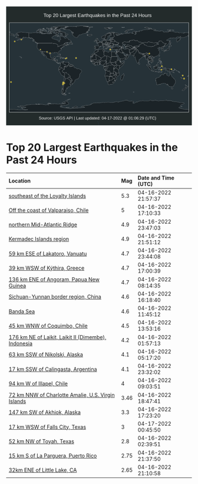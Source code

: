 ![Map](./map.png)

# Top 20 Largest Earthquakes in the Past 24 Hours

| Location | Mag | Date and Time (UTC) |
|:---|:---|:---|
| [southeast of the Loyalty Islands](https://earthquake.usgs.gov/earthquakes/eventpage/us7000h2rc) | 5.3 | 04-16-2022 21:57:37 |
| [Off the coast of Valparaiso, Chile](https://earthquake.usgs.gov/earthquakes/eventpage/us7000h2q1) | 5 | 04-16-2022 17:10:33 |
| [northern Mid-Atlantic Ridge](https://earthquake.usgs.gov/earthquakes/eventpage/us7000h2ry) | 4.9 | 04-16-2022 23:47:03 |
| [Kermadec Islands region](https://earthquake.usgs.gov/earthquakes/eventpage/us7000h2ra) | 4.9 | 04-16-2022 21:51:12 |
| [59 km ESE of Lakatoro, Vanuatu](https://earthquake.usgs.gov/earthquakes/eventpage/us7000h2rv) | 4.7 | 04-16-2022 23:44:08 |
| [39 km WSW of Kýthira, Greece](https://earthquake.usgs.gov/earthquakes/eventpage/us7000h2q0) | 4.7 | 04-16-2022 17:00:39 |
| [136 km ENE of Angoram, Papua New Guinea](https://earthquake.usgs.gov/earthquakes/eventpage/us7000h2ne) | 4.7 | 04-16-2022 08:14:35 |
| [Sichuan-Yunnan border region, China](https://earthquake.usgs.gov/earthquakes/eventpage/us7000h2pw) | 4.6 | 04-16-2022 16:18:40 |
| [Banda Sea](https://earthquake.usgs.gov/earthquakes/eventpage/us7000h2nw) | 4.6 | 04-16-2022 11:45:12 |
| [45 km WNW of Coquimbo, Chile](https://earthquake.usgs.gov/earthquakes/eventpage/us7000h2pe) | 4.5 | 04-16-2022 13:53:16 |
| [176 km NE of Laikit, Laikit II (Dimembe), Indonesia](https://earthquake.usgs.gov/earthquakes/eventpage/us7000h2ly) | 4.2 | 04-16-2022 01:57:13 |
| [63 km SSW of Nikolski, Alaska](https://earthquake.usgs.gov/earthquakes/eventpage/us7000h2mv) | 4.1 | 04-16-2022 05:17:20 |
| [17 km SSW of Calingasta, Argentina](https://earthquake.usgs.gov/earthquakes/eventpage/us7000h2rs) | 4.1 | 04-16-2022 23:32:02 |
| [94 km W of Illapel, Chile](https://earthquake.usgs.gov/earthquakes/eventpage/us7000h2nk) | 4 | 04-16-2022 09:03:51 |
| [72 km NNW of Charlotte Amalie, U.S. Virgin Islands](https://earthquake.usgs.gov/earthquakes/eventpage/pr2022106000) | 3.46 | 04-16-2022 18:47:41 |
| [147 km SW of Akhiok, Alaska](https://earthquake.usgs.gov/earthquakes/eventpage/us7000h2q7) | 3.3 | 04-16-2022 17:23:20 |
| [17 km WSW of Falls City, Texas](https://earthquake.usgs.gov/earthquakes/eventpage/us7000h2s5) | 3 | 04-17-2022 00:45:50 |
| [52 km NW of Toyah, Texas](https://earthquake.usgs.gov/earthquakes/eventpage/us7000h2m4) | 2.8 | 04-16-2022 02:39:51 |
| [15 km S of La Parguera, Puerto Rico](https://earthquake.usgs.gov/earthquakes/eventpage/pr71344793) | 2.75 | 04-16-2022 21:37:50 |
| [32km ENE of Little Lake, CA](https://earthquake.usgs.gov/earthquakes/eventpage/ci40238472) | 2.65 | 04-16-2022 21:10:58 |
